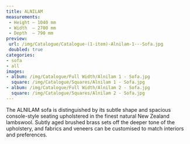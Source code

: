 ```yaml
---
title: ALNILAM
measurements:
 - Height — 1040 mm
 - Width  — 2700 mm
 - Depth  — 790 mm
preview:
 url: /img/Catalogue/Catalogue-(1-item)-Alnilam-1---Sofa.jpg
 doubled: true
categories:
- sofa
- all
images:
- album: /img/Catalogue/Full Width/Alnilam 1 - Sofa.jpg
  square: /img/Catalogue/Squares/Alnilam 1 - Sofa.jpg
- album: /img/Catalogue/Full Width/Alnilam 2 - Sofa.jpg
  square: /img/Catalogue/Squares/Alnilam 2 - Sofa.jpg
---
```


The ALNILAM sofa is distinguished by its subtle shape and spacious console-style seating upholstered in the finest natural New Zealand lambswool. Subtly aged brushed brass sets off the deeper tone of the upholstery, and fabrics and veneers can be customised to match interiors and preferences.
